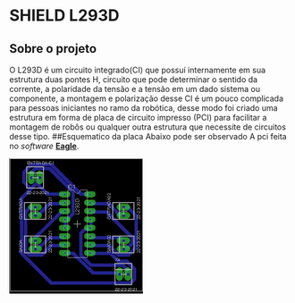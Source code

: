 # SHIELD L293D
## Sobre o projeto

O L293D é um circuito integrado(CI) que possuí internamente em sua estrutura duas pontes H, circuito que pode determinar o sentido da corrente, a polaridade da tensão e a tensão em um dado sistema ou componente, a montagem e polarização desse CI é um pouco complicada para pessoas iniciantes no ramo da robótica, desse modo foi criado uma estrutura em forma de placa de circuito impresso (PCI) para facilitar a montagem de robôs ou qualquer outra estrutura que necessite de circuitos desse tipo.
##Esquematico da placa
Abaixo pode ser observado A pci feita no *software* [**Eagle**](https://cadsoft.io/). 

![Placa do SHIELD para o L293D](https://github.com/mpsdantas/shield_l293d/blob/master/Placa_v1/SHIELD_L293D.png)

